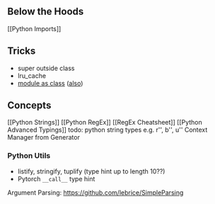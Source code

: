 ## Below the Hoods
[[Python Imports]]

## Tricks
- super outside class
- lru_cache
- [module as class](https://mail.python.org/pipermail/python-ideas/2012-May/014969.html) ([also](https://stackoverflow.com/questions/2447353/getattr-on-a-module/7668273#7668273))

## Concepts
[[Python Strings]]
[[Python RegEx]]
[[RegEx Cheatsheet]]
[[Python Advanced Typings]]
todo: python string types e.g. r'', b'', u''
Context Manager from Generator

### Python Utils
- listify, stringify, tuplify (type hint up to length 10??)
- Pytorch `__call__` type hint

Argument Parsing: https://github.com/lebrice/SimpleParsing
